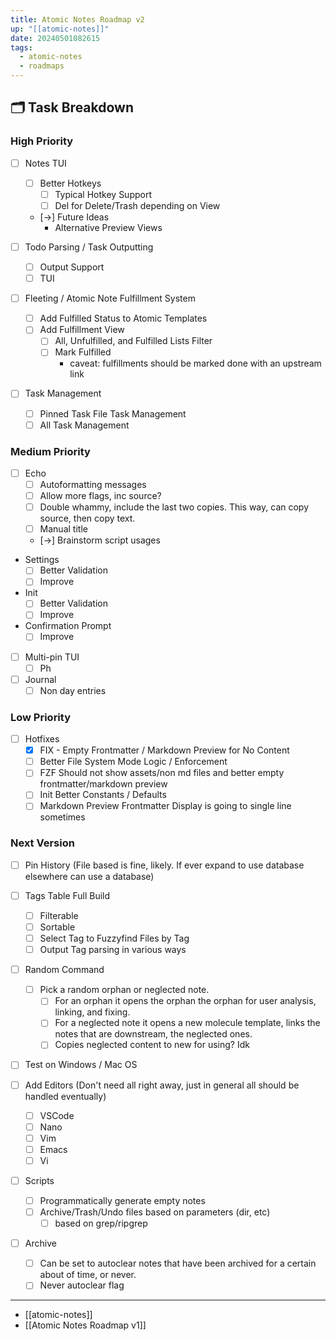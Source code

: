 ```yaml
---
title: Atomic Notes Roadmap v2
up: "[[atomic-notes]]"
date: 20240501082615
tags:
  - atomic-notes
  - roadmaps
---
```


## 🗂️ Task Breakdown

### High Priority 

- [ ] Notes TUI
    - [ ] Better Hotkeys
        - [ ] Typical Hotkey Support
        - [ ] Del for Delete/Trash depending on View

    - [->] Future Ideas
        - Alternative Preview Views

- [ ] Todo Parsing / Task Outputting
    - [ ] Output Support
    - [ ] TUI

- [ ] Fleeting / Atomic Note Fulfillment System
    - [ ] Add Fulfilled Status to Atomic Templates
    - [ ] Add Fulfillment View
        - [ ] All, Unfulfilled, and Fulfilled Lists Filter
        - [ ] Mark Fulfilled
            - caveat: fulfillments should be marked done with an upstream link 

- [ ] Task Management
    - [ ] Pinned Task File Task Management
    - [ ] All Task Management

### Medium Priority

- [ ] Echo
    - [ ] Autoformatting messages
    - [ ] Allow more flags, inc source?
    - [ ] Double whammy, include the last two copies. This way, can copy source, then copy text.
    - [ ] Manual title
    - [->] Brainstorm script usages


- Settings
    - [ ] Better Validation
    - [ ] Improve

- Init
    - [ ] Better Validation
    - [ ] Improve

- Confirmation Prompt
    - [ ] Improve

- [ ] Multi-pin TUI
    - [ ] Ph

- [ ] Journal
    - [ ] Non day entries 

### Low Priority

- [ ] Hotfixes
    - [x] FIX - Empty Frontmatter / Markdown Preview for No Content
    - [ ] Better File System Mode Logic / Enforcement
    - [ ] FZF Should not show assets/non md files and better empty frontmatter/markdown preview
    - [ ] Init Better Constants / Defaults
    - [ ] Markdown Preview Frontmatter Display is going to single line sometimes

### Next Version

- [ ] Pin History (File based is fine, likely. If ever expand to use database elsewhere can use a database)

- [ ] Tags Table Full Build
    - [ ] Filterable
    - [ ] Sortable
    - [ ] Select Tag to Fuzzyfind Files by Tag
    - [ ] Output Tag parsing in various ways

- [ ] Random Command
    - [ ] Pick a random orphan or neglected note. 
        - [ ] For an orphan it opens the orphan the orphan for user analysis, linking, and fixing. 
        - [ ] For a neglected note it opens a new molecule template, links the notes that  are downstream, the neglected ones.
        - [ ] Copies neglected content to new for using? Idk 

- [ ] Test on Windows / Mac OS

- [ ] Add Editors (Don't need all right away, just in general all should be handled eventually)
    - [ ] VSCode
    - [ ] Nano
    - [ ] Vim
    - [ ] Emacs
    - [ ] Vi

- [ ] Scripts
    - [ ] Programmatically generate empty notes
    - [ ] Archive/Trash/Undo files based on parameters (dir, etc)
        - [ ] based on grep/ripgrep

- [ ] Archive
    - [ ] Can be set to autoclear notes that have been archived for a certain about of time, or never.
    - [ ] Never autoclear flag 

---

- [[atomic-notes]]
- [[Atomic Notes Roadmap v1]]
